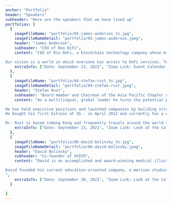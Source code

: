 ```yaml
---
anchor: "Portfolio"
header: "Speakers"
subheader: "Here are the speakers that we have lined up"
portfolios: [
  {
    imageFileName: "portfolio/05-james-anderson_tn.jpg",
    imageFileNameDetail: "portfolio/05-james-anderson.jpeg",
    header: "James Anderson",
    subheader: "CEO of Reo DiFi",
    content: "CEO of Rio DeFi, a blockchain technology company whose mission is to accelerate the mass adoption of digital assets by bridging traditional and decentralized finance (DeFi).

Our vision is a world in which everyone has access to DeFi services. To that end, we develop applications that connect people to digital assets, mobile payments, and DeFi services such as savings and lending. Our solutions enable lower transaction fees, faster confirmations, energy efficiency, secure storage, and global reach.",
    extraInfo: ["Date: September 23, 2021", "Zoom Link: Event Calendar Below", "Category: Keynote Speaker"]
  },
  {
    imageFileName: "portfolio/04-stefan-rust_tn.jpg",
    imageFileNameDetail: "portfolio/04-stefan-rust.jpeg",
    header: "Stefan Rust",
    subheader: "Board member and Chairman of the Asia Pacific Chapter of Mobile Entertainment Forum",
    content: "As a multilingual, global leader he turns the potential presented by cutting edge technologies into commercial opportunities.

He has held executive positions and launched companies by building strategies, raising funds and creating business development partnerships as a foundation for successful ecosystems and associated business growth acrossmobile, IoT, big data & blockchain.
He bought his first bitcoin at $5.- in April 2012 and currently has a wide investment and advisory portfolio across the blockchain industry. He is a father of 4 children and a top 10 global competitive swimmer. Prior to pursuing entrepreneurship, Mr. Rust gained extensive experience developing new business opportunities for Lucent Technologies and Siemens throughout the Asia Pacific region. Prior to that, he was responsible for all production and post-production facilities for Limelight Studios, a Pan-European Satellite Broadcaster based inZurich, Switzerland. Mr. Rust is board member and chairmen of the Asia Pacific Chapter of the Mobile Entertainment Forum, and also represents Sun Microsystems in the Cable and Satellite Broadcasting Association of Asia.

Mr. Rust is based inHong Kong and frequently travels around the world to assess new technologies and investment opportunities. He holds a postgraduate degree in Econometrics from theUniversity ofZurich and speaks fluent Mandarin, German, and French.",
    extraInfo: ["Date: September 23, 2021", "Zoom Link: Look at the Calendar Below", "Category: Keynote Speaker"]
  },
  {
    imageFileName: "portfolio/06-david-bolinsky_tn.jpg",
    imageFileNameDetail: "portfolio/06-david-bolinsky.jpeg",
    header: "David Bolinsky",
    subheader: "Co-founder of XVIVO",
    content: "David is an accomplished and award-winning medical illustrator and animator whose pioneering career in digital animation spans 34 years. After holding the position of Senior Medical Illustrator at the Yale School of Medicine, David founded Advanced Imaging, Inc. (1984), the world’s first digital medical animation company and in 2000 co-founded XVIVO Scientific Animation. David was Medical Director of the groundbreaking, award-winning film series ‘The Inner Life of the Cell’ for Harvard’s Molecular and Cellular Biology Department.

David founded his current education-oriented company, e.mersion studios, LLC, in 2012 for client work and Emersionist, LLC for partnership projects.
",   
    extraInfo: ["Date: September 30, 2021", "Zoom Link: Look at the Calendar Below", "Category: Keynote Speaker"]
  }

]
---
```

